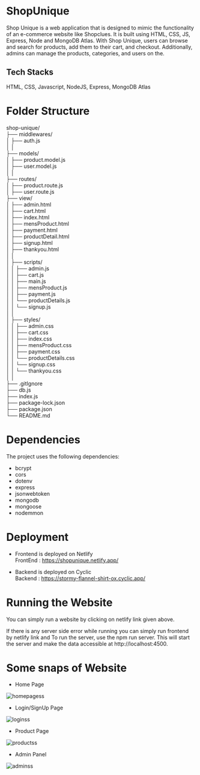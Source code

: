 # ShopUnique
Shop Unique is a web application that is designed to mimic the functionality of an e-commerce website like Shopclues. It is built using HTML, CSS, JS, Express, Node and MongoDB Atlas. With Shop Unique, users can browse and search for products, add them to their cart, and checkout. Additionally, admins can manage the products, categories, and users on the.

## Tech Stacks
HTML, CSS, Javascript, NodeJS, Express, MongoDB Atlas

# Folder Structure
shop-unique/<br>
├── middlewares/<br>
│   ├── auth.js<br>
│   │<br>
├── models/<br>
│   ├── product.model.js<br>
│   ├── user.model.js<br>
│   │<br>
├── routes/<br>
│   ├── product.route.js<br>
│   ├── user.route.js<br>
├── view/<br>
│   ├── admin.html<br>
│   ├── cart.html<br>
│   ├── index.html<br>
│   ├── mensProduct.html<br>
│   ├── payment.html<br>
│   ├── productDetail.html<br>
│   ├── signup.html<br>
│   ├── thankyou.html<br>
│   │<br>
│   ├── scripts/<br>
│   │   ├── admin.js<br>
│   │   ├── cart.js<br>
│   │   ├── main.js<br>
│   │   ├── mensProduct.js<br>
│   │   ├── payment.js<br>
│   │   └── productDetails.js<br>
│   │   └── signup.js<br>
│   │<br>
│   ├── styles/<br>
│   │   ├── admin.css<br>
│   │   ├── cart.css<br>
│   │   ├── index.css<br>
│   │   ├── mensProduct.css<br>
│   │   ├── payment.css<br>
│   │   └── productDetails.css<br>
│   │   └── signup.css<br>
│   │   └── thankyou.css<br>
│   │<br>
├── .gitIgnore<br>
├── db.js<br>
├── index.js<br>
├── package-lock.json<br>
├── package.json<br>
└── README.md

# Dependencies

The project uses the following dependencies:
* bcrypt
* cors
* dotenv
* express
* jsonwebtoken
* mongodb
* mongoose
* nodemmon

# Deployment
* Frontend is deployed on Netlify<br>
 FrontEnd : https://shopunique.netlify.app/ <br>

 * Backend is deployed on Cyclic<br>
 Backend : https://stormy-flannel-shirt-ox.cyclic.app/ <br>

# Running the Website
You can simply run a website by clicking on netlify link given above.<br>

If there is any server side error while running you can simply run frontend by netlify link and To run the server, use the npm run server. This will start the server and make the data accessible at http://localhost:4500.<br>

# Some snaps of Website

* Home Page<br>

![homepagess](https://github.com/Dharamveer9457/literate-needle-3714/assets/115460337/e691adb4-ee33-4a0e-9445-ce2cbfde18d8)

* Login/SignUp Page<br>

![loginss](https://github.com/Dharamveer9457/literate-needle-3714/assets/115460337/54a50976-b6d1-4f4b-b3d6-d9745efd350e)

* Product Page<br>

![productss](https://github.com/Dharamveer9457/literate-needle-3714/assets/115460337/451eae02-3d83-4e8c-a6e3-3a47754f4d24)

* Admin Panel<br>

![adminss](https://github.com/Dharamveer9457/literate-needle-3714/assets/115460337/2e8c6e07-b9aa-4a44-b1a4-d62bf7822f3c)



